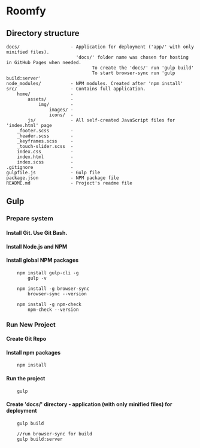 # Roomfy

## Directory structure

```
docs/                   - Application for deployment ('app/' with only minified files).
                          'docs/' folder name was chosen for hosting in GitHub Pages when needed.
                                To create the 'docs/' run 'gulp build'
                                To start browser-sync run 'gulp build:server'
node_modules/           - NPM modules. Created after 'npm install'
src/                    - Contains full application.
    home/               -
        assets/         -
            img/        -
                images/ -
                icons/  -
        js/             - All self-created JavaScript files for 'index.html' page
    _footer.scss        -
    _header.scss        -
    _keyframes.scss     -
    _touch-slider.scss  -
    index.css           -
    index.html          -
    index.scss          -
.gitignore              -
gulpfile.js             - Gulp file
package.json            - NPM package file
README.md               - Project's readme file
```

## Gulp
### Prepare system
#### Install Git. Use Git Bash.
#### Install Node.js and NPM
#### Install global NPM packages
```
    npm install gulp-cli -g
        gulp -v

    npm install -g browser-sync
        browser-sync --version

    npm install -g npm-check
        npm-check --version
```

### Run New Project
#### Create Git Repo
#### Install npm packages
````
    npm install
````
#### Run the project
````
    gulp
````
#### Create 'docs/' directory - application (with only minified files) for deployment
````
    gulp build

    //run browser-sync for build
    gulp build:server
````